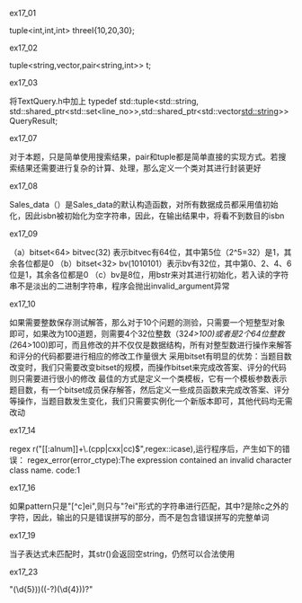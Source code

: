 ex17_01

tuple<int,int,int> threeI{10,20,30};

ex17_02

tuple<string,vector<string>,pair<string,int>> t;
  
ex17_03

将TextQuery.h中加上
typedef std::tuple<std::string, std::shared_ptr<std::set<line_no>>,std::shared_ptr<std::vector<std::string>>> QueryResult; 

ex17_07

对于本题，只是简单使用搜索结果，pair和tuple都是简单直接的实现方式。若搜索结果还需要进行复杂的计算、处理，那么定义一个类对其进行封装更好

ex17_08

Sales_data（）是Sales_data的默认构造函数，对所有数据成员都采用值初始化，因此isbn被初始化为空字符串，因此，在输出结果中，将看不到数目的isbn

ex17_09

（a）bitset<64> bitvec(32) 表示bitvec有64位，其中第5位（2^5=32）是1，其余各位都是0
（b）bitset<32> bv(1010101）表示bv有32位，其中第0、2、4、6位是1，其余各位都是0
（c）bv是8位，用bstr来对其进行初始化，若入读的字符串不是淡出的二进制字符串，程序会抛出invalid_argument异常

ex17_10

如果需要整数保存测试解答，那么对于10个问题的测验，只需要一个短整型对象即可，如果改为100道题，则需要4个32位整数（32*4>100)或者是2个64位整数(2*64>100)即可，而且修改的并不仅仅是数据结构，所有对整型数进行操作来解答和评分的代码都要进行相应的修改工作量很大
采用bitset有明显的优势：当题目数改变时，我们只需要改变bitset的规模，而操作bitset来完成改答案、评分的代码则只需要进行很小的修改
最佳的方式是定义一个类模板，它有一个模板参数表示题目数，有一个bitset成员保存解答，然后定义一些成员函数来完成改答案、评分等操作，当题目数发生变化，我们只需要实例化一个新版本即可，其他代码均无需改动

ex17_14

regex r("[[:alnum]]+\\.(cpp|cxx|cc)$",regex::icase),运行程序后，产生如下的错误：
regex_error(error_ctype):The expression contained an invalid character class name.
code:1


ex17_16

如果pattern只是"[^c]ei",则只与"?ei"形式的字符串进行匹配，其中?是除c之外的字符，因此，输出的只是错误拼写的部分，而不是包含错误拼写的完整单词

ex17_19

当子表达式未匹配时，其str()会返回空string，仍然可以合法使用

ex17_23

"(\\d{5}))((-?)(\\d{4}))?"
